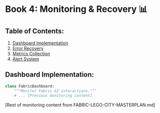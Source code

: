 # Book 4: Monitoring & Recovery 📊

## Table of Contents:
1. [Dashboard Implementation](#dashboard-implementation)
2. [Error Recovery](#error-recovery)
3. [Metrics Collection](#metrics-collection)
4. [Alert System](#alert-system)

## Dashboard Implementation:
```python
class FabricDashboard:
    """Monitor Fabric AI interactions."""
    # ... [Previous monitoring content]
```

[Rest of monitoring content from FABRIC-LEGO-CITY-MASTERPLAN.md] 